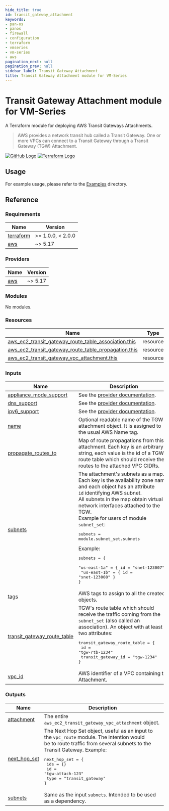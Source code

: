 ```yaml
---
hide_title: true
id: transit_gateway_attachment
keywords:
- pan-os
- panos
- firewall
- configuration
- terraform
- vmseries
- vm-series
- aws
pagination_next: null
pagination_prev: null
sidebar_label: Transit Gateway Attachment
title: Transit Gateway Attachment module for VM-Series
---
```


# Transit Gateway Attachment module for VM-Series

A Terraform module for deploying AWS Transit Gateways Attachments.

>AWS provides a network transit hub called a Transit Gateway. One or more VPCs can connect to a Transit Gateway through a Transit Gateway (TGW) Attachment.

[![GitHub Logo](/img/view_on_github.png)](https://github.com/PaloAltoNetworks/terraform-aws-vmseries-modules/tree/main/modules/transit_gateway_attachment) [![Terraform Logo](/img/view_on_terraform_registry.png)](https://registry.terraform.io/modules/PaloAltoNetworks/vmseries-modules/aws/latest/submodules/transit_gateway_attachment)

## Usage

For example usage, please refer to the [Examples](https://github.com/PaloAltoNetworks/terraform-aws-vmseries-modules/tree/develop/examples) directory.

## Reference
<!-- BEGINNING OF PRE-COMMIT-TERRAFORM DOCS HOOK -->
### Requirements

| Name | Version |
|------|---------|
| <a name="requirement_terraform"></a> [terraform](#requirement\_terraform) | >= 1.0.0, < 2.0.0 |
| <a name="requirement_aws"></a> [aws](#requirement\_aws) | ~> 5.17 |

### Providers

| Name | Version |
|------|---------|
| <a name="provider_aws"></a> [aws](#provider\_aws) | ~> 5.17 |

### Modules

No modules.

### Resources

| Name | Type |
|------|------|
| [aws_ec2_transit_gateway_route_table_association.this](https://registry.terraform.io/providers/hashicorp/aws/latest/docs/resources/ec2_transit_gateway_route_table_association) | resource |
| [aws_ec2_transit_gateway_route_table_propagation.this](https://registry.terraform.io/providers/hashicorp/aws/latest/docs/resources/ec2_transit_gateway_route_table_propagation) | resource |
| [aws_ec2_transit_gateway_vpc_attachment.this](https://registry.terraform.io/providers/hashicorp/aws/latest/docs/resources/ec2_transit_gateway_vpc_attachment) | resource |

### Inputs

| Name | Description | Type | Default | Required |
|------|-------------|------|---------|:--------:|
| <a name="input_appliance_mode_support"></a> [appliance\_mode\_support](#input\_appliance\_mode\_support) | See the [provider documentation](https://registry.terraform.io/providers/hashicorp/aws/latest/docs/resources/ec2_transit_gateway_vpc_attachment). | `string` | `"enable"` | no |
| <a name="input_dns_support"></a> [dns\_support](#input\_dns\_support) | See the [provider documentation](https://registry.terraform.io/providers/hashicorp/aws/latest/docs/resources/ec2_transit_gateway_vpc_attachment). | `string` | `null` | no |
| <a name="input_ipv6_support"></a> [ipv6\_support](#input\_ipv6\_support) | See the [provider documentation](https://registry.terraform.io/providers/hashicorp/aws/latest/docs/resources/ec2_transit_gateway_vpc_attachment). | `string` | `null` | no |
| <a name="input_name"></a> [name](#input\_name) | Optional readable name of the TGW attachment object. It is assigned to the usual AWS Name tag. | `string` | `null` | no |
| <a name="input_propagate_routes_to"></a> [propagate\_routes\_to](#input\_propagate\_routes\_to) | Map of route propagations from this attachment. Each key is an arbitrary string, each value is the id of a TGW route table which should receive the routes to the attached VPC CIDRs. | `map(string)` | `{}` | no |
| <a name="input_subnets"></a> [subnets](#input\_subnets) | The attachment's subnets as a map. Each key is the availability zone name and each object has an attribute<br />`id` identifying AWS subnet.<br />All subnets in the map obtain virtual network interfaces attached to the TGW.<br />Example for users of module `subnet_set`:<pre>subnets = module.subnet\_set.subnets</pre>Example:<pre>subnets = {<br />  "us-east-1a" = { id = "snet-123007" }<br />  "us-east-1b" = { id = "snet-123008" }<br />}</pre> | <pre>map(object({<br />    id = string<br />  }))</pre> | n/a | yes |
| <a name="input_tags"></a> [tags](#input\_tags) | AWS tags to assign to all the created objects. | `map(string)` | `{}` | no |
| <a name="input_transit_gateway_route_table"></a> [transit\_gateway\_route\_table](#input\_transit\_gateway\_route\_table) | TGW's route table which should receive the traffic coming from the `subnet_set` (also called an association). An object with at least two attributes:<pre>transit\_gateway\_route\_table = {<br />  id                 = "tgw-rtb-1234"<br />  transit\_gateway\_id = "tgw-1234"<br />}</pre> | <pre>object({<br />    id                 = string<br />    transit\_gateway\_id = string<br />  })</pre> | n/a | yes |
| <a name="input_vpc_id"></a> [vpc\_id](#input\_vpc\_id) | AWS identifier of a VPC containing the Attachment. | `string` | n/a | yes |

### Outputs

| Name | Description |
|------|-------------|
| <a name="output_attachment"></a> [attachment](#output\_attachment) | The entire `aws_ec2_transit_gateway_vpc_attachment` object. |
| <a name="output_next_hop_set"></a> [next\_hop\_set](#output\_next\_hop\_set) | The Next Hop Set object, useful as an input to the `vpc_route` module. The intention would<br />be to route traffic from several subnets to the Transit Gateway. Example:<pre>next\_hop\_set = {<br />  ids = {}<br />  id   = "tgw-attach-123"<br />  type = "transit\_gateway"<br />}</pre> |
| <a name="output_subnets"></a> [subnets](#output\_subnets) | Same as the input `subnets`. Intended to be used as a dependency. |
<!-- END OF PRE-COMMIT-TERRAFORM DOCS HOOK -->